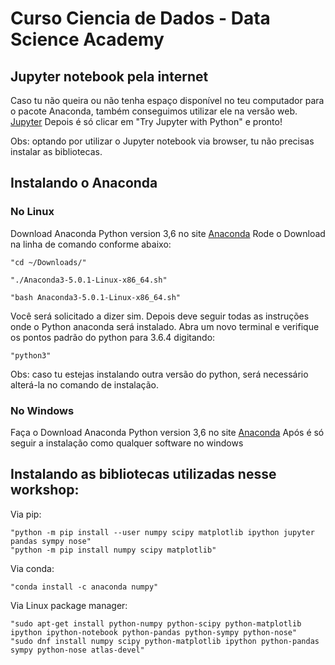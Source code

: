 # Curso Ciencia de Dados - Data Science Academy

## Jupyter notebook pela internet 
Caso tu não queira ou não tenha espaço disponível no teu computador para o pacote Anaconda, também conseguimos utilizar ele na versão web.
[Jupyter](https://jupyter.org/try)
Depois é só clicar em "Try Jupyter with Python" e pronto! 

Obs: optando por utilizar o Jupyter notebook via browser, tu não precisas instalar as bibliotecas.

## Instalando o Anaconda

### No Linux
Download Anaconda Python version 3,6 no site [Anaconda](https://www.anaconda.com/distribution/)
Rode o Download na linha de comando conforme abaixo:

    "cd ~/Downloads/"

    "./Anaconda3-5.0.1-Linux-x86_64.sh"
    
    "bash Anaconda3-5.0.1-Linux-x86_64.sh"

Você será solicitado a dizer sim. Depois deve seguir todas as instruções onde o Python anaconda será instalado.
Abra um novo terminal e verifique os pontos padrão do python para 3.6.4 digitando:

    "python3"

Obs: caso tu estejas instalando outra versão do python, será necessário alterá-la no comando de instalação.

### No Windows

Faça o Download Anaconda Python version 3,6 no site [Anaconda](https://www.anaconda.com/distribution/)
Após é só seguir a instalação como qualquer software no windows 

## Instalando as bibliotecas utilizadas nesse workshop: 
Via pip:

    "python -m pip install --user numpy scipy matplotlib ipython jupyter pandas sympy nose"
    "python -m pip install numpy scipy matplotlib"

Via conda: 

    "conda install -c anaconda numpy" 

Via Linux package manager:

    "sudo apt-get install python-numpy python-scipy python-matplotlib ipython ipython-notebook python-pandas python-sympy python-nose"
    "sudo dnf install numpy scipy python-matplotlib ipython python-pandas sympy python-nose atlas-devel"
